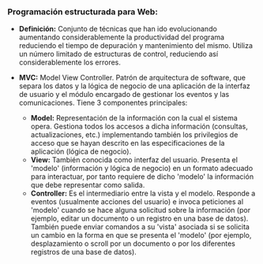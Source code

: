 ### Programación estructurada para Web: ###
- **Definición:** Conjunto de técnicas que han ido evolucionando aumentando considerablemente la productividad del programa reduciendo el tiempo de depuración y mantenimiento del mismo. Utiliza un número limitado de estructuras de control, reduciendo así considerablemente los errores. 

- **MVC:** Model View Controller. Patrón de arquitectura de software, que separa los datos y la lógica de negocio de una aplicación de la interfaz de usuario y el módulo encargado de gestionar los eventos y las comunicaciones.
Tiene 3 componentes principales:
  - **Model:**  Representación de la información con la cual el sistema opera. Gestiona todos los accesos a dicha información (consultas, actualizaciones, etc.) implementando también los privilegios de acceso que se hayan descrito en las especificaciones de la aplicación (lógica de negocio).
  - **View:**  También conocida como interfaz del usuario. Presenta el 'modelo' (información y lógica de negocio) en un formato adecuado para interactuar, por tanto requiere de dicho 'modelo' la información que debe representar como salida.
   - **Controller:** Es el intermediario entre la vista y el modelo. Responde a eventos (usualmente acciones del usuario) e invoca peticiones al 'modelo' cuando se hace alguna solicitud sobre la información (por ejemplo, editar un documento o un registro en una base de datos). También puede enviar comandos a su 'vista' asociada si se solicita un cambio en la forma en que se presenta el 'modelo' (por ejemplo, desplazamiento o scroll por un documento o por los diferentes registros de una base de datos). 
